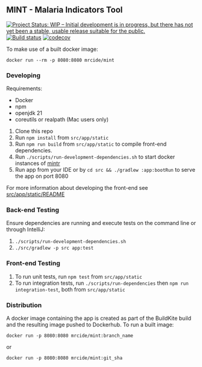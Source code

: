## MINT - Malaria Indicators Tool
[![Project Status: WIP – Initial development is in progress, but there has not yet been a stable, usable release suitable for the public.](https://www.repostatus.org/badges/latest/wip.svg)](https://www.repostatus.org/#wip)
[![Build status](https://badge.buildkite.com/66f7223c769be9e00f87608c6c1485e222fa2f157284db3cfc.svg)](https://buildkite.com/mrc-ide/mint)
[![codecov](https://codecov.io/gh/mrc-ide/mint/branch/master/graph/badge.svg)](https://codecov.io/gh/mrc-ide/mint)

To make use of a built docker image:

```
docker run --rm -p 8080:8080 mrcide/mint
```
 
### Developing
Requirements:
* Docker
* npm
* openjdk 21
* coreutils or realpath (Mac users only)

1. Clone this repo
1. Run `npm install` from `src/app/static`
1. Run `npm run build` from `src/app/static` to compile front-end dependencies.
1. Run `./scripts/run-development-dependencies.sh` to start docker instances of [mintr](https://github.com/mrc-ide/mintr)
1. Run app from your IDE or by `cd src && ./gradlew :app:bootRun` to serve the app on port 8080

For more information about developing the front-end see [src/app/static/README](https://github.com/mrc-ide/mint/blob/master/src/app/static/README.md)

### Back-end Testing

Ensure dependencies are running and execute tests on the command line or through IntelliJ:
1. `./scripts/run-development-dependencies.sh`
1. `./src/gradlew -p src app:test`

### Front-end Testing
1. To run unit tests, run `npm test` from `src/app/static`
2. To run integration tests, run `./scripts/run-dependencies` then `npm run integration-test`, both from `src/app/static`

### Distribution
A docker image containing the app is created as part of the BuildKite build and the resulting image pushed to Dockerhub. 
To run a built image:

```
docker run -p 8080:8080 mrcide/mint:branch_name
```

or

```
docker run -p 8080:8080 mrcide/mint:git_sha
```
